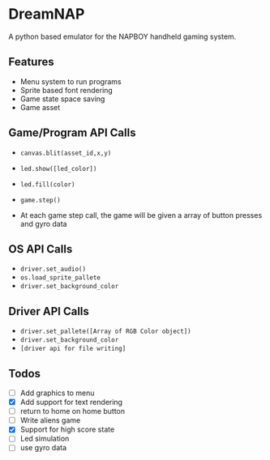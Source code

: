 # DreamNAP

A python based emulator for the NAPBOY handheld gaming system.

## Features

- Menu system to run programs
- Sprite based font rendering
- Game state space saving
- Game asset 

## Game/Program API Calls

- `canvas.blit(asset_id,x,y)`
- `led.show([led_color])`
- `led.fill(color)`

- `game.step()`
-  At each game step call, the game will be given a array of button presses and gyro data

## OS API Calls

- `driver.set_audio()`
- `os.load_sprite_pallete`
- `driver.set_background_color`


## Driver API Calls

- `driver.set_pallete([Array of RGB Color object])`
- `driver.set_background_color`
- `[driver api for file writing]`

## Todos
- [ ] Add graphics to menu
- [x] Add support for text rendering
- [ ] return to home on home button
- [ ] Write aliens game
- [x] Support for high score state 
- [ ] Led simulation
- [ ] use gyro data